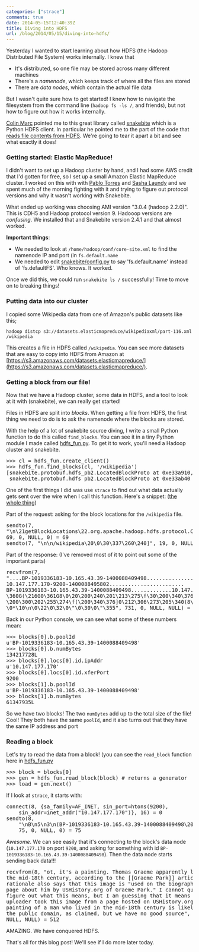 ```yaml
---
categories: ["strace"]
comments: true
date: 2014-05-15T12:40:39Z
title: Diving into HDFS
url: /blog/2014/05/15/diving-into-hdfs/
---
```


Yesterday I wanted to start learning about how HDFS (the Hadoop
Distributed File System) works internally. I knew that

* It's distributed, so one file may be stored across many different
  machines
* There's a *namenode*, which keeps track of where all the files are
  stored
* There are *data nodes*, which contain the actual file data

But I wasn't quite sure how to get started! I knew how to navigate the
filesystem from the command line (`hadoop fs -ls /`, and friends), but
not how to figure out how it works internally.

<!--more-->

[Colin Marc](http://twitter.com/colinmarc) pointed me to this great
library called [snakebite](https://github.com/spotify/snakebite) which
is a Python HDFS client. In particular he pointed me to the part of
the code that
[reads file contents from HDFS](https://github.com/spotify/snakebite/blob/master/snakebite/client.py#L966-L1033).
We're going to tear it apart a bit and see what exactly it does!

### Getting started: Elastic MapReduce!

I didn't want to set up a Hadoop cluster by hand, and I had some AWS
credit that I'd gotten for free, so I set up a small Amazon Elastic
MapReduce cluster. I worked on this with with
[Pablo Torres](https://twitter.com/ptn777) and
[Sasha Laundy](https://twitter.com/SashaLaundy) and we spent much of
the morning fighting with it and trying to figure out protocol
versions and why it wasn't working with Snakebite.

What ended up working was choosing AMI version "3.0.4 (hadoop 2.2.0)".
This is CDH5 and Hadoop protocol version 9. Hadooop versions are
*confusing*. We installed that and Snakebite version 2.4.1 and that
almost worked.

**Important things**:

* We needed to look at `/home/hadoop/conf/core-site.xml` to find the
  namenode IP and port (in `fs.default.name`
* We needed to edit
  [snakebite/config.py](https://github.com/spotify/snakebite/blob/25418007e93f99f6dc6807ca44d25287217e783f/snakebite/config.py)
  to say 'fs.default.name' instead of 'fs.defaultFS'. Who knows. It
  worked.


Once we did this, we could run `snakebite ls /` successfully! Time to
move on to breaking things!

### Putting data into our cluster

I copied some Wikipedia data from one of Amazon's public datasets like
this;

`hadoop distcp
s3://datasets.elasticmapreduce/wikipediaxml/part-116.xml /wikipedia`

This creates a file in HDFS called `/wikipedia`. You can see more
datasets that are easy to copy into HDFS from Amazon at
[https://s3.amazonaws.com/datasets.elasticmapreduce/](https://s3.amazonaws.com/datasets.elasticmapreduce/).

### Getting a block from our file!

Now that we have a Hadoop cluster, some data in HDFS, and a tool to
look at it with (snakebite), we can really get started!

Files in HDFS are split into *blocks*. When getting a file from HDFS,
the first thing we need to do is to ask the namenode where the blocks
are stored.

With the help of a lot of snakebite source diving, I write a small
Python function to do this called `find_blocks`. You can see it in a
tiny Python module I made called
[hdfs_fun.py](https://github.com/jvns/hadoop_fun/blob/master/hdfs_fun.py).
To get it to work, you'll need a Hadoop cluster and snakebite.

<pre>
>>> cl = hdfs_fun.create_client()
>>> hdfs_fun.find_blocks(cl, '/wikipedia')
[snakebite.protobuf.hdfs_pb2.LocatedBlockProto at 0xe33a910,
 snakebite.protobuf.hdfs_pb2.LocatedBlockProto at 0xe33ab40
</pre>

One of the first things I did was use `strace` to find out what data actually gets sent over the wire when I call this function. Here's a snippet: ([the whole thing](https://gist.github.com/jvns/bc054ea0f38b5054fd3a))

Part of the request: asking for the block locations for the
`/wikipedia` file.
<pre>
sendto(7,
"\n\21getBlockLocations\22.org.apache.hadoop.hdfs.protocol.ClientProtocol\30\1",
69, 0, NULL, 0) = 69
sendto(7, "\n\n/wikipedia\20\0\30\337\260\240]", 19, 0, NULL, 0) = 19
</pre>

Part of the response: (I've removed most of it to point out some of
the important parts)
<pre>
recvfrom(7,
"....BP-1019336183-10.165.43.39-1400088409498..........................
10.147.177.170-9200-1400088495802........................
BP-1019336183-10.165.43.39-1400088409498.............10.147.177.170-9200-1400088495802
\360G(\216G0\361G8\0\20\200\240\201\213\275\f\30\200\340\376]
\200\300\202\255\274\f(\200\340\376]0\212\306\273\205\340(8\1B\r/default-rackP\0
\0*\10\n\0\22\0\32\0\"\0\30\0\"\355", 731, 0, NULL, NULL) = 731
</pre>

Back in our Python console, we can see what some of these numbers mean:

<pre>
>>> blocks[0].b.poolId
u'BP-1019336183-10.165.43.39-1400088409498'
>>> blocks[0].b.numBytes
134217728L
>>> blocks[0].locs[0].id.ipAddr
u'10.147.177.170'
>>> blocks[0].locs[0].id.xferPort
9200
>>> blocks[1].b.poolId
u'BP-1019336183-10.165.43.39-1400088409498'
>>> blocks[1].b.numBytes
61347935L
</pre>

So we have two blocks! The two `numBytes` add up to the total size of
the file! Cool! They both have the same `poolId`, and it also turns
out that they have the same IP address and port

### Reading a block

Let's try to read the data from a block! (you can see the `read_block`
function here in
[hdfs_fun.py](https://github.com/jvns/hadoop_fun/blob/master/hdfs_fun.py)

<pre>
>>> block = blocks[0]
>>> gen = hdfs_fun.read_block(block) # returns a generator
>>> load = gen.next()
</pre>

If I look at `strace`, it starts with:
<pre>
connect(8, {sa_family=AF_INET, sin_port=htons(9200),
    sin_addr=inet_addr("10.147.177.170")}, 16) = 0
sendto(8,
    "\nB\n5\n3\n(BP-1019336183-10.165.43.39-1400088409498\20\211\200\200\200\4\30\361\7\22\tsnakebite\20\0\30\200\200\200@",
    75, 0, NULL, 0) = 75
</pre>

*Awesome*. We can see easily that it's connecting to the block's data
 node (`10.147.177.170` on port `9200`, and asking for something with
 id `BP-1019336183-10.165.43.39-1400088409498`). Then the data node
 starts sending back data!!!

<pre>
recvfrom(8, "ot, it's a painting. Thomas Graeme apparently lived in
the mid-18th century, according to the [[Graeme Park]] article. The
rationale also says that this image is &quot;used on the biography
page about him by USHistory.org of Graeme Park.&quot; I cannot quite
figure out what this means, but I am guessing that it means the
uploader took this image from a page hosted on USHistory.org. A
painting of a man who lived in the mid-18th century is likely to be
the public domain, as claimed, but we have no good source", 512, 0,
NULL, NULL) = 512
</pre>

AMAZING. We have conquered HDFS.

That's all for this blog post! We'll see if I do more later today.
